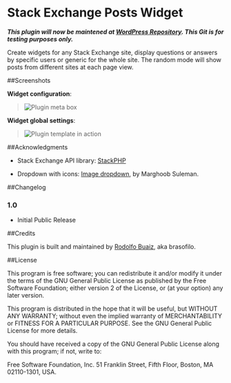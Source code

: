 Stack Exchange Posts Widget
===========================

***This plugin will now be maintened at [WordPress Repository](http://wordpress.org/plugins/stack-exchange-posts-widget/). This Git is for testing purposes only.***

Create widgets for any Stack Exchange site, display questions or answers by specific users or generic for the whole site. The random mode will show posts from different sites at each page view.


##Screenshots

**Widget configuration**:  
> ![Plugin meta box](https://raw.github.com/brasofilo/Stack-Exchange-Posts-Widget/master/assets/screenshot.png)

**Widget global settings**:
> ![Plugin template in action](https://raw.github.com/brasofilo/Stack-Exchange-Posts-Widget/master/assets/screenshot2.png)


##Acknowledgments

* Stack Exchange API library: [StackPHP](http://stackapps.com/q/826/10590)

* Dropdown with icons: [Image dropdown](https://github.com/marghoobsuleman/ms-Dropdown), by Marghoob Suleman.

##Changelog

### 1.0
* Initial Public Release

##Credits

This plugin is built and maintained by [Rodolfo Buaiz](http://brasofilo.com), aka brasofilo.

##License

This program is free software; you can redistribute it and/or modify it under the terms of the GNU General Public License as published by the Free Software Foundation; either version 2 of the License, or (at your option) any later version.

This program is distributed in the hope that it will be useful, but WITHOUT ANY WARRANTY; without even the implied warranty of MERCHANTABILITY or FITNESS FOR A PARTICULAR PURPOSE.  See the GNU General Public License for more details.

You should have received a copy of the GNU General Public License along with this program; if not, write to:

Free Software Foundation, Inc.
51 Franklin Street, Fifth Floor,
Boston, MA
02110-1301, USA.